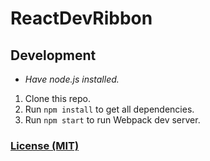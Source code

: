 # ReactDevRibbon

## Development

 - *Have node.js installed.*


 1. Clone this repo.
 2. Run `npm install` to get all dependencies.
 3. Run `npm start` to run Webpack dev server.


### [License (MIT)](LICENSE.md)

